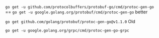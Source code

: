
`go get -u github.com/protocolbuffers/protobuf-go/cmd/protoc-gen-go`  
==  `go get -u google.golang.org/protobuf/cmd/protoc-gen-go`  better  



`go get github.com/golang/protobuf/protoc-gen-go@v1.1.0`  Old  







`go get -u google.golang.org/grpc/cmd/protoc-gen-go-grpc`    

